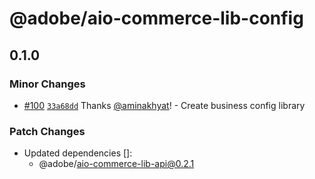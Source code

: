 # @adobe/aio-commerce-lib-config

## 0.1.0

### Minor Changes

- [#100](https://github.com/adobe/aio-commerce-sdk/pull/100) [`33a68dd`](https://github.com/adobe/aio-commerce-sdk/commit/33a68dd1495e14d9036dd8b2159c4644505494c7) Thanks [@aminakhyat](https://github.com/aminakhyat)! - Create business config library

### Patch Changes

- Updated dependencies []:
  - @adobe/aio-commerce-lib-api@0.2.1
